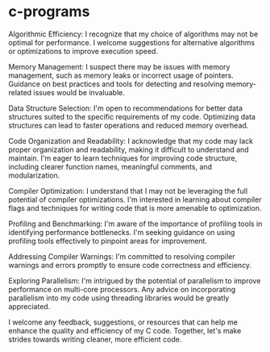 # c-programs
 Algorithmic Efficiency: I recognize that my choice of algorithms may not be optimal for performance. I welcome suggestions for alternative algorithms or optimizations to improve execution speed.

Memory Management: I suspect there may be issues with memory management, such as memory leaks or incorrect usage of pointers. Guidance on best practices and tools for detecting and resolving memory-related issues would be invaluable.

Data Structure Selection: I'm open to recommendations for better data structures suited to the specific requirements of my code. Optimizing data structures can lead to faster operations and reduced memory overhead.

Code Organization and Readability: I acknowledge that my code may lack proper organization and readability, making it difficult to understand and maintain. I'm eager to learn techniques for improving code structure, including clearer function names, meaningful comments, and modularization.

Compiler Optimization: I understand that I may not be leveraging the full potential of compiler optimizations. I'm interested in learning about compiler flags and techniques for writing code that is more amenable to optimization.

Profiling and Benchmarking: I'm aware of the importance of profiling tools in identifying performance bottlenecks. I'm seeking guidance on using profiling tools effectively to pinpoint areas for improvement.

 Addressing Compiler Warnings: I'm committed to resolving compiler warnings and errors promptly to ensure code correctness and efficiency.

 Exploring Parallelism: I'm intrigued by the potential of parallelism to improve performance on multi-core processors. Any advice on incorporating parallelism into my code using threading libraries would be greatly appreciated.

I welcome any feedback, suggestions, or resources that can help me enhance the quality and efficiency of my C code. Together, let's make strides towards writing cleaner, more efficient code.
